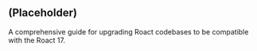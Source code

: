 ## (Placeholder)

A comprehensive guide for upgrading Roact codebases to be compatible with the Roact 17.